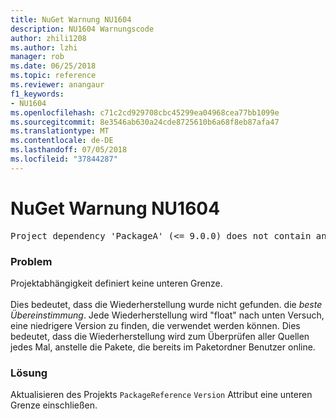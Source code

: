 ```yaml
---
title: NuGet Warnung NU1604
description: NU1604 Warnungscode
author: zhili1208
ms.author: lzhi
manager: rob
ms.date: 06/25/2018
ms.topic: reference
ms.reviewer: anangaur
f1_keywords:
- NU1604
ms.openlocfilehash: c71c2cd929708cbc45299ea04968cea77bb1099e
ms.sourcegitcommit: 8e3546ab630a24cde8725610b6a68f8eb87afa47
ms.translationtype: MT
ms.contentlocale: de-DE
ms.lasthandoff: 07/05/2018
ms.locfileid: "37844287"
---
```

# <a name="nuget-warning-nu1604"></a>NuGet Warnung NU1604

<pre>Project dependency 'PackageA' (&lt;= 9.0.0) does not contain an inclusive lower bound. Include a lower bound in the dependency version to ensure consistent restore results.</pre>

### <a name="issue"></a>Problem
Projektabhängigkeit definiert keine unteren Grenze.<br/><br/>Dies bedeutet, dass die Wiederherstellung wurde nicht gefunden. die *beste Übereinstimmung*. Jede Wiederherstellung wird "float" nach unten Versuch, eine niedrigere Version zu finden, die verwendet werden können. Dies bedeutet, dass die Wiederherstellung wird zum Überprüfen aller Quellen jedes Mal, anstelle die Pakete, die bereits im Paketordner Benutzer online.

### <a name="solution"></a>Lösung
Aktualisieren des Projekts `PackageReference` `Version` Attribut eine unteren Grenze einschließen.
